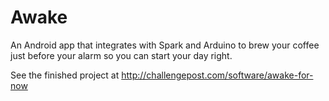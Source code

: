 # Awake
An Android app that integrates with Spark and Arduino to brew your coffee just before your alarm so you can start your day right.

See the finished project at http://challengepost.com/software/awake-for-now
